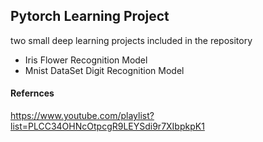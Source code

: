 ## Pytorch Learning Project
two small deep learning projects included in the repository
 - Iris Flower Recognition Model
 - Mnist DataSet Digit Recognition Model


#### Refernces
https://www.youtube.com/playlist?list=PLCC34OHNcOtpcgR9LEYSdi9r7XIbpkpK1